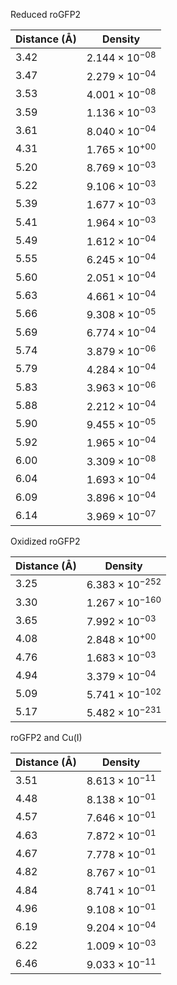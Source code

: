 Reduced roGFP2

| Distance (Å) | Density |
|-----------|-----------|
| 3.42 | $2.144 \times 10^{-08}$ |
| 3.47 | $2.279 \times 10^{-04}$ |
| 3.53 | $4.001 \times 10^{-08}$ |
| 3.59 | $1.136 \times 10^{-03}$ |
| 3.61 | $8.040 \times 10^{-04}$ |
| 4.31 | $1.765 \times 10^{+00}$ |
| 5.20 | $8.769 \times 10^{-03}$ |
| 5.22 | $9.106 \times 10^{-03}$ |
| 5.39 | $1.677 \times 10^{-03}$ |
| 5.41 | $1.964 \times 10^{-03}$ |
| 5.49 | $1.612 \times 10^{-04}$ |
| 5.55 | $6.245 \times 10^{-04}$ |
| 5.60 | $2.051 \times 10^{-04}$ |
| 5.63 | $4.661 \times 10^{-04}$ |
| 5.66 | $9.308 \times 10^{-05}$ |
| 5.69 | $6.774 \times 10^{-04}$ |
| 5.74 | $3.879 \times 10^{-06}$ |
| 5.79 | $4.284 \times 10^{-04}$ |
| 5.83 | $3.963 \times 10^{-06}$ |
| 5.88 | $2.212 \times 10^{-04}$ |
| 5.90 | $9.455 \times 10^{-05}$ |
| 5.92 | $1.965 \times 10^{-04}$ |
| 6.00 | $3.309 \times 10^{-08}$ |
| 6.04 | $1.693 \times 10^{-04}$ |
| 6.09 | $3.896 \times 10^{-04}$ |
| 6.14 | $3.969 \times 10^{-07}$ |

Oxidized roGFP2

| Distance (Å) | Density |
|-----------|-----------|
| 3.25 | $6.383 \times 10^{-252}$ |
| 3.30 | $1.267 \times 10^{-160}$ |
| 3.65 | $7.992 \times 10^{-03}$ |
| 4.08 | $2.848 \times 10^{+00}$ |
| 4.76 | $1.683 \times 10^{-03}$ |
| 4.94 | $3.379 \times 10^{-04}$ |
| 5.09 | $5.741 \times 10^{-102}$ |
| 5.17 | $5.482 \times 10^{-231}$ |

roGFP2 and Cu(I)

| Distance (Å) | Density |
|-----------|-----------|
| 3.51 | $8.613 \times 10^{-11}$ |
| 4.48 | $8.138 \times 10^{-01}$ |
| 4.57 | $7.646 \times 10^{-01}$ |
| 4.63 | $7.872 \times 10^{-01}$ |
| 4.67 | $7.778 \times 10^{-01}$ |
| 4.82 | $8.767 \times 10^{-01}$ |
| 4.84 | $8.741 \times 10^{-01}$ |
| 4.96 | $9.108 \times 10^{-01}$ |
| 6.19 | $9.204 \times 10^{-04}$ |
| 6.22 | $1.009 \times 10^{-03}$ |
| 6.46 | $9.033 \times 10^{-11}$ |

